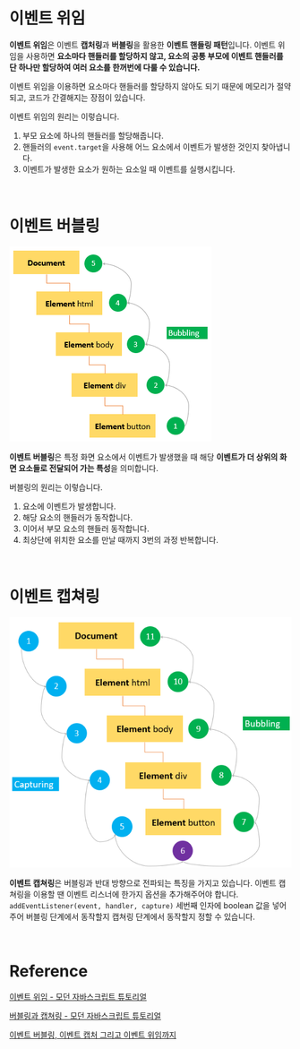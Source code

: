 # 이벤트 위임

**이벤트 위임**은 이벤트 **캡처링**과 **버블링**을 활용한 **이벤트 핸들링 패턴**입니다. 이벤트 위임을 사용하면 **요소마다 핸들러를 할당하지 않고, 요소의 공통 부모에 이벤트 핸들러를 단 하나만 할당하여 여러 요소를 한꺼번에 다룰 수 있습니다.**

이벤트 위임을 이용하면 요소마다 핸들러를 할당하지 않아도 되기 때문에 메모리가 절약되고, 코드가 간결해지는 장점이 있습니다.

이벤트 위임의 원리는 이렇습니다.

1. 부모 요소에 하나의 핸들러를 할당해줍니다.
2. 핸들러의 `event.target`을 사용해 어느 요소에서 이벤트가 발생한 것인지 찾아냅니다.
3. 이벤트가 발생한 요소가 원하는 요소일 때 이벤트를 실행시킵니다.

<br />
 
# 이벤트 버블링

![](./image/bubbling.png)

**이벤트 버블링**은 특정 화면 요소에서 이벤트가 발생했을 때 해당 **이벤트가 더 상위의 화면 요소들로 전달되어 가는 특성**을 의미합니다.

버블링의 원리는 이렇습니다.

1. 요소에 이벤트가 발생합니다.
2. 해당 요소의 핸들러가 동작합니다.
3. 이어서 부모 요소의 핸들러 동작합니다.
4. 최상단에 위치한 요소를 만날 때까지 3번의 과정 반복합니다.

<br />
 
# 이벤트 캡쳐링

![](./image/capture.png)

**이벤트 캡쳐링**은 버블링과 반대 방향으로 전파되는 특징을 가지고 있습니다. 이벤트 캡쳐링을 이용할 땐 이벤트 리스너에 한가지 옵션을 추가해주어야 합니다. `addEventListener(event, handler, capture)` 세번째 인자에 boolean 값을 넣어주어 버블링 단계에서 동작할지 캡쳐링 단계에서 동작할지 정할 수 있습니다.

<br />
 
# Reference

[이벤트 위임 - 모던 자바스크립트 튜토리얼](https://ko.javascript.info/event-delegation)

[버블링과 캡쳐링 - 모던 자바스크립트 튜토리얼](https://ko.javascript.info/bubbling-and-capturing)

[이벤트 버블링, 이벤트 캡처 그리고 이벤트 위임까지](https://joshua1988.github.io/web-development/javascript/event-propagation-delegation/)
